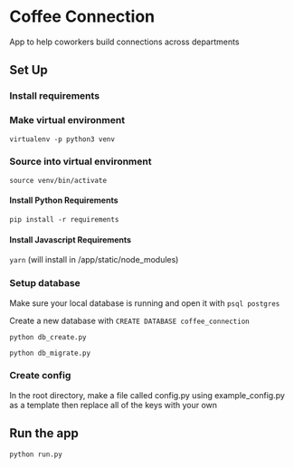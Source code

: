 # Coffee Connection
App to help coworkers build connections across departments

## Set Up

### Install requirements

### Make virtual environment
`virtualenv -p python3 venv`

### Source into virtual environment
`source venv/bin/activate`

#### Install Python Requirements
`pip install -r requirements`

#### Install Javascript Requirements
`yarn` (will install in /app/static/node_modules)

### Setup database
Make sure your local database is running and open it with
`psql postgres`

Create a new database with `CREATE DATABASE coffee_connection`

`python db_create.py`

`python db_migrate.py`

### Create config
In the root directory, make a file called config.py using example_config.py as a template then replace all of the keys with your own

## Run the app
`python run.py`
